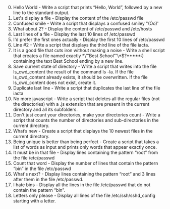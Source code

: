0. Hello World - Write a script that prints “Hello, World”, followed by a new line to the standard output.
2. Let's display a file - Display the content of the /etc/passwd file
1. Confused smile - Write a script that displays a confused smiley "(Ôo)'
3. What about 2? - Display the content of /etc/passwd and /etc/hosts
4. Last lines of a file - Display the last 10 lines of /etc/passwd
5. I'd prefer the first ones actually - Display the first 10 lines of /etc/passwd
6. Line #2 - Write a script that displays the third line of the file iacta.
7. It is a good file that cuts iron without making a noise - Write a shell script that creates a file named exactly \*\\'"Best School"\'\\*$\?\*\*\*\*\*:) containing the text Best School ending by a new line.
8. Save current state of directory - Write a script that writes into the file ls_cwd_content the result of the command ls -la. If the file ls_cwd_content already exists, it should be overwritten. If the file ls_cwd_content does not exist, create it.
9. Duplicate last line - Write a script that duplicates the last line of the file iacta
10. No more javascript - Write a script that deletes all the regular files (not the directories) with a .js extension that are present in the current directory and all its subfolders.
11. Don't just count your directories, make your directories count - Write a script that counts the number of directories and sub-directories in the current directory.
12. What’s new - Create a script that displays the 10 newest files in the current directory.
13. Being unique is better than being perfect - Create a script that takes a list of words as input and prints only words that appear exactly once.
14. It must be in that file - Display lines containing the pattern “root” from the file /etc/passwd
15. Count that word - Display the number of lines that contain the pattern “bin” in the file /etc/passwd
16. What's next? - Display lines containing the pattern “root” and 3 lines after them in the file /etc/passwd.
17. I hate bins - Display all the lines in the file /etc/passwd that do not contain the pattern “bin”.
18. Letters only please - Display all lines of the file /etc/ssh/sshd_config starting with a letter.
